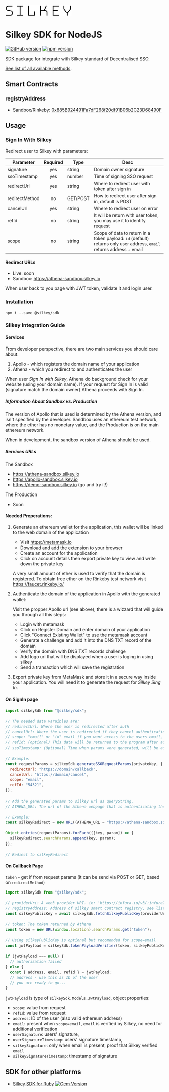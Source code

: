 ![Silkey Logo](https://raw.githubusercontent.com/Silkey-Team/brand/master/silkey-word-black.png)

# Silkey SDK for NodeJS

[![GitHub version](https://badge.fury.io/gh/Silkey-Team%2Fsilkey-sdk.svg)](https://badge.fury.io/gh/Silkey-Team%2Fsilkey-sdk)
[![npm version](https://badge.fury.io/js/%40silkey%2Fsdk.svg)](https://badge.fury.io/js/%40silkey%2Fsdk)

SDK package for integrate with Silkey standard of Decentralised SSO.

[See list of all available methods](./DOCS.md).

## Smart Contracts

### registryAddress
- Sandbox/Rinkeby: [0x885B924491Fa7dF268f20df91B06b2C23D68490F](https://rinkeby.etherscan.io/address/0x885B924491Fa7dF268f20df91B06b2C23D68490F)

## Usage

### Sign In With Silkey

Redirect user to Silkey with parameters:

| Parameter        | Required  | Type     | Desc 
| ---------------- |:---------:| -------- | ----- 
| signature        | yes       | string   | Domain owner signature
| ssoTimestamp     | yes       | number   | Time of signing SSO request
| redirectUrl      | yes       | string   | Where to redirect user with token after sign in
| redirectMethod   | no        | GET/POST | How to redirect user after sign in, default is POST
| cancelUrl        | yes       | string   | Where to redirect user on error
| refId            | no        | string   | It will be return with user token, you may use it to identify request
| scope            | no        | string   | Scope of data to return in a token payload: `id` (default) returns only user address, `email` returns address + email


#### Redirect URLs

- Live: soon
- Sandbox: https://athena-sandbox.silkey.io


When user back to you page with JWT token, validate it and login user.

### Installation

```shell script
npm i --save @silkey/sdk
```

### Silkey Integration Guide

#### Services

From developer perspective, there are two main services you should care about:
1. Apollo - which registers the domain name of your application
2. Athena - which you redirect to and authenticates the user

When user *Sign In with Silkey*, Athena do background check for your website (using your domain name).
If your request for Sign In is valid (signature match the domain owner) Athena proceeds with Sign In.

##### Information About Sandbox vs. Production

The version of Apollo that is used is determined by the Athena version, and isn't specified by the developer.
Sandbox uses an ethereum test network, where the ether has no monetary value, and the Production is on the main ethereum network.

When in development, the sandbox version of Athena should be used.

##### Services URLs

The Sandbox 
- https://athena-sandbox.silkey.io
- https://apollo-sandbox.silkey.io
- https://demo-sandbox.silkey.io (go and try it!)

The Production
- Soon

#### Needed Preperations:

1. Generate an ethereum wallet for the application, this wallet will be linked to the web domain of the application

    - Visit https://metamask.io
    - Download and add the extension to your browser
    - Create an account for the application
    - Click on account details then export private key to view and write down the private key
    
    A very small amount of ether is used to verify that the domain is registered.
    To obtain free ether on the Rinkeby test network visit https://faucet.rinkeby.io/
    
1. Authenticate the domain of the application in Apollo with the generated wallet:

   Visit the propper Apollo url (see above), there is a wizzard that will guide you through all this steps:
    - Login with metamask
    - Click on Register Domain and enter domain of your application
    - Click "Connect Existing Wallet" to use the metamask account
    - Generate a challenge and add it into the DNS TXT record of the domain
    - Verify the domain with DNS TXT records challenge
    - Add logo url that will be displayed when a user is loging in using silkey
    - Send a transaction which will save the registration

3.  Export private key from MetaMask and store it in a secure way inside your application. You will need it to generate the request for *Silkey Sing In*.

#### On SignIn page

```javascript
import silkeySdk from "@silkey/sdk";

// The needed data varaibles are:
// redirectUrl: Where the user is redirected after auth
// cancelUrl: Where the user is redirected if they cancel authentication
// scope: "email" or "id" email if you want access to the users email, otherwise id
// refId: (optional) This data will be returned to the program after authentication, and can be used to track previous actions before signup
// ssoTimestamp: (Optional) Time when params were generated, will be automatically generated if not present

// Example:
const requestParams = silkeySdk.generateSSORequestParams(privateKey, {
  redirectUrl: "https://domain/callback",
  cancelUrl: "https://domain/cancel",
  scope: "email",
  refId: "54321",
});

// Add the generated params to silkey url as queryString.
// ATHENA_URL: The url of the Athena webpage that is authenticating the user

// Example:
const silkeyRedirect = new URL((ATHENA_URL = "https://athena-sandbox.silkey.io"));

Object.entries(requestParams).forEach(([key, param]) => {
  silkeyRedirect.searchParams.append(key, param);
});

// Rediect to silkeyRedirect
```

#### On Callback Page 

`token` - get if from request params (it can be send via POST or GET, based on `redirectMethod`) 

```javascript
import silkeySdk from "@silkey/sdk";

// providerUri: A web3 provider URI. ie: 'https://infura.io/v3/:infuraId' register at infura.io to get infuraId
// registryAddress: Address of silkey smart contract registry, see list of addresses in the registryAddress section of README.md
const silkeyPublicKey = await silkeySdk.fetchSilkeyPublicKey(providerUri, registryAddress);

// token: The token returned by Athena
const token = new URL(window.location).searchParams.get("token");

// Using silkeyPublicKey is optional but recomended for scope=email
const jwtPayload = silkeySdk.tokenPayloadVerifier(token, silkeyPublicKey);

if (jwtPayload === null) {
  // authorization failed
} else {
  const { address, email, refId } = jwtPayload;
  // address - use this as ID of the user
  // you are ready to go...
}
```

`jwtPayload` is type of `silkeySdk.Models.JwtPayload`, object properties:

- `scope`: value from request
- `refId`: value from request
- `address`: ID of the user (also valid ethereum address)
- `email`: present when `scope=email`, `email` is verified by Silkey, no need for additional verification
- `userSignature`: users' signature, 
- `userSignatureTimestamp`: users' signature timestamp, 
- `silkeySignature`: only when email is present, proof that Silkey verified `email`
- `silkeySignatureTimestamp`: timestamp of signature

## SDK for other platforms

- [Silkey SDK for Ruby](https://rubygems.org/gems/silkey-sdk) [![Gem Version](https://badge.fury.io/rb/silkey-sdk.svg)](https://badge.fury.io/rb/silkey-sdk)
